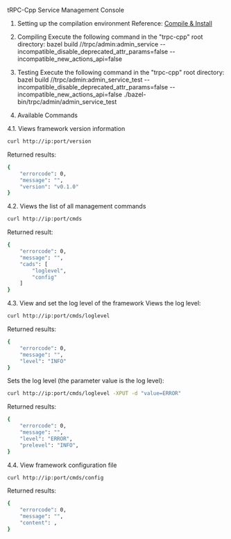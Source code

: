 tRPC-Cpp  Service Management Console 

1. Setting up the compilation environment
   Reference: [Compile & Install](../../docs/en/setup_env.md)

2. Compiling 
   Execute the following command in the "trpc-cpp" root directory:
   bazel build //trpc/admin:admin_service --incompatible_disable_deprecated_attr_params=false --incompatible_new_actions_api=false

3. Testing 
   Execute the following command in the "trpc-cpp" root directory:
   bazel build //trpc/admin:admin_service_test --incompatible_disable_deprecated_attr_params=false --incompatible_new_actions_api=false
   ./bazel-bin/trpc/admin/admin_service_test

4. Available Commands

4.1. Views framework version information 
```bash
curl http://ip:port/version
```
Returned results:
```bash
{
    "errorcode": 0,
    "message": "",
    "version": "v0.1.0"
}
```

4.2. Views the list of all management commands
```bash
curl http://ip:port/cmds
```
Returned result:
```bash
{
    "errorcode": 0,
    "message": "",
    "cads": [
        "loglevel",
        "config"
    ]
}
```

4.3. View and set the log level of the framework
Views the log level:
```bash
curl http://ip:port/cmds/loglevel
```
Returned results:
```bash
{
    "errorcode": 0,
    "message": "",
    "level": "INFO"
}
```

Sets the log level (the parameter value is the log level):
```bash
curl http://ip:port/cmds/loglevel -XPUT -d "value=ERROR"
```
Returned results:
```bash
{
    "errorcode": 0,
    "message": "",
    "level": "ERROR",
    "prelevel": "INFO",
}
```

4.4. View framework configuration file
```bash
curl http://ip:port/cmds/config
```
Returned results:
```bash
{
    "errorcode": 0,
    "message": "",
    "content": ,
}
```
